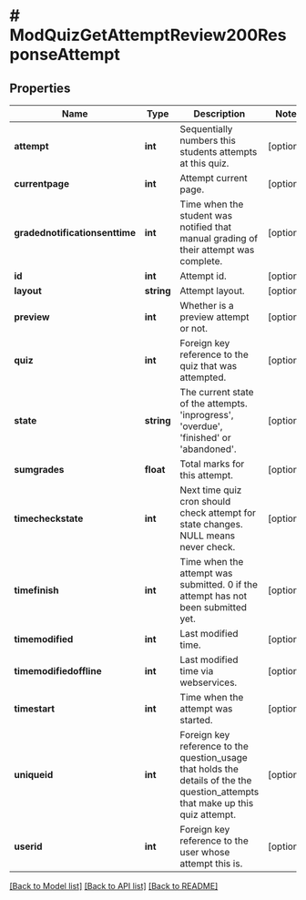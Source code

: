 # # ModQuizGetAttemptReview200ResponseAttempt

## Properties

Name | Type | Description | Notes
------------ | ------------- | ------------- | -------------
**attempt** | **int** | Sequentially numbers this students attempts at this quiz. | [optional]
**currentpage** | **int** | Attempt current page. | [optional]
**gradednotificationsenttime** | **int** | Time when the student was notified that manual grading of their attempt was complete. | [optional]
**id** | **int** | Attempt id. | [optional]
**layout** | **string** | Attempt layout. | [optional]
**preview** | **int** | Whether is a preview attempt or not. | [optional]
**quiz** | **int** | Foreign key reference to the quiz that was attempted. | [optional]
**state** | **string** | The current state of the attempts. &#39;inprogress&#39;,                                                 &#39;overdue&#39;, &#39;finished&#39; or &#39;abandoned&#39;. | [optional]
**sumgrades** | **float** | Total marks for this attempt. | [optional]
**timecheckstate** | **int** | Next time quiz cron should check attempt for                                                         state changes.  NULL means never check. | [optional]
**timefinish** | **int** | Time when the attempt was submitted.                                                     0 if the attempt has not been submitted yet. | [optional]
**timemodified** | **int** | Last modified time. | [optional]
**timemodifiedoffline** | **int** | Last modified time via webservices. | [optional]
**timestart** | **int** | Time when the attempt was started. | [optional]
**uniqueid** | **int** | Foreign key reference to the question_usage that holds the                                                     details of the the question_attempts that make up this quiz                                                     attempt. | [optional]
**userid** | **int** | Foreign key reference to the user whose attempt this is. | [optional]

[[Back to Model list]](../../README.md#models) [[Back to API list]](../../README.md#endpoints) [[Back to README]](../../README.md)
